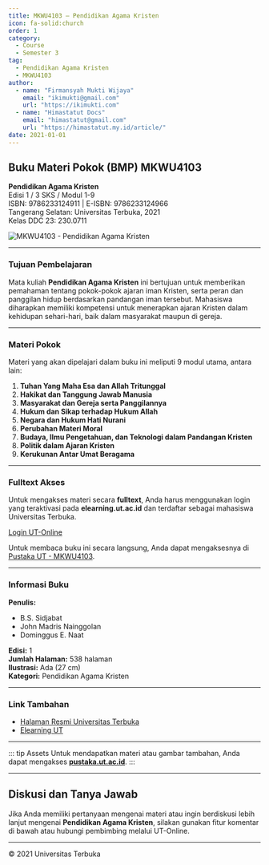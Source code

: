 ```yaml
--- 
title: MKWU4103 – Pendidikan Agama Kristen
icon: fa-solid:church
order: 1
category:
  - Course
  - Semester 3
tag:
  - Pendidikan Agama Kristen
  - MKWU4103
author:
  - name: "Firmansyah Mukti Wijaya"
    email: "ikimukti@gmail.com"
    url: "https://ikimukti.com"
  - name: "Himastatut Docs"
    email: "himastatut@gmail.com"
    url: "https://himastatut.my.id/article/"
date: 2021-01-01
--- 
```


## Buku Materi Pokok (BMP) MKWU4103

**Pendidikan Agama Kristen**  
Edisi 1 / 3 SKS / Modul 1-9  
ISBN: 9786233124911 | E-ISBN: 9786233124966  
Tangerang Selatan: Universitas Terbuka, 2021  
Kelas DDC 23: 230.0711  

![MKWU4103 - Pendidikan Agama Kristen](https://pustaka.ut.ac.id/lib/wp-content/uploads/2022/02/MKWU4103.jpg)

--- 

### Tujuan Pembelajaran

Mata kuliah **Pendidikan Agama Kristen** ini bertujuan untuk memberikan pemahaman tentang pokok-pokok ajaran iman Kristen, serta peran dan panggilan hidup berdasarkan pandangan iman tersebut. Mahasiswa diharapkan memiliki kompetensi untuk menerapkan ajaran Kristen dalam kehidupan sehari-hari, baik dalam masyarakat maupun di gereja.

--- 

### Materi Pokok

Materi yang akan dipelajari dalam buku ini meliputi 9 modul utama, antara lain:

1. **Tuhan Yang Maha Esa dan Allah Tritunggal**
2. **Hakikat dan Tanggung Jawab Manusia**
3. **Masyarakat dan Gereja serta Panggilannya**
4. **Hukum dan Sikap terhadap Hukum Allah**
5. **Negara dan Hukum Hati Nurani**
6. **Perubahan Materi Moral**
7. **Budaya, Ilmu Pengetahuan, dan Teknologi dalam Pandangan Kristen**
8. **Politik dalam Ajaran Kristen**
9. **Kerukunan Antar Umat Beragama**

--- 

### Fulltext Akses

Untuk mengakses materi secara **fulltext**, Anda harus menggunakan login yang teraktivasi pada **elearning.ut.ac.id** dan terdaftar sebagai mahasiswa Universitas Terbuka.

[Login UT-Online](http://elearning.ut.ac.id)

Untuk membaca buku ini secara langsung, Anda dapat mengaksesnya di [Pustaka UT - MKWU4103](https://pustaka.ut.ac.id/lib/mkwu4103-pendidikan-agama-kristen/).

--- 

### Informasi Buku

**Penulis:**  
- B.S. Sidjabat  
- John Madris Nainggolan  
- Dominggus E. Naat  

**Edisi:** 1  
**Jumlah Halaman:** 538 halaman  
**Ilustrasi:** Ada (27 cm)  
**Kategori:** Pendidikan Agama Kristen  

--- 

### Link Tambahan

- [Halaman Resmi Universitas Terbuka](https://www.ut.ac.id)
- [Elearning UT](http://elearning.ut.ac.id)

--- 

::: tip Assets
Untuk mendapatkan materi atau gambar tambahan, Anda dapat mengakses **[pustaka.ut.ac.id](https://pustaka.ut.ac.id)**.
:::

--- 

## Diskusi dan Tanya Jawab

Jika Anda memiliki pertanyaan mengenai materi atau ingin berdiskusi lebih lanjut mengenai **Pendidikan Agama Kristen**, silakan gunakan fitur komentar di bawah atau hubungi pembimbing melalui UT-Online.

--- 

<footer>
  <p>© 2021 Universitas Terbuka</p>
</footer>


<GitContributors />
<GitChangelog />